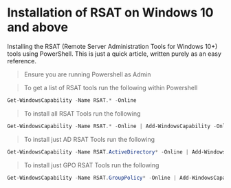 # Installation of RSAT on Windows 10 and above
Installing the RSAT (Remote Server Administration Tools for Windows 10+) tools using PowerShell. This is just a quick article, written purely as an easy reference.

> Ensure you are running Powershell as Admin

> To get a list of RSAT tools run the following within Powershell

```Powershell
Get-WindowsCapability -Name RSAT.* -Online
```
> To install all RSAT Tools run the following
```Powershell
Get-WindowsCapability -Name RSAT.* -Online | Add-WindowsCapability -Online
```

> To install just AD RSAT Tools run the following
```Powershell
Get-WindowsCapability -Name RSAT.ActiveDirectory* -Online | Add-WindowsCapability -Online
```

> To install just GPO RSAT Tools run the following
```Powershell
Get-WindowsCapability -Name RSAT.GroupPolicy* -Online | Add-WindowsCapability -Online
```
